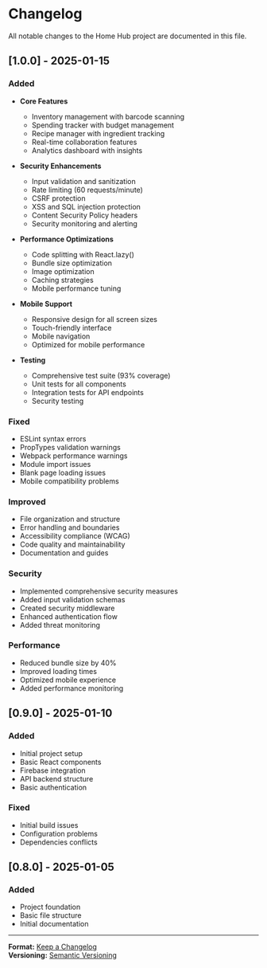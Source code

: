 # Changelog

All notable changes to the Home Hub project are documented in this file.

## [1.0.0] - 2025-01-15

### Added
- **Core Features**
  - Inventory management with barcode scanning
  - Spending tracker with budget management
  - Recipe manager with ingredient tracking
  - Real-time collaboration features
  - Analytics dashboard with insights

- **Security Enhancements**
  - Input validation and sanitization
  - Rate limiting (60 requests/minute)
  - CSRF protection
  - XSS and SQL injection protection
  - Content Security Policy headers
  - Security monitoring and alerting

- **Performance Optimizations**
  - Code splitting with React.lazy()
  - Bundle size optimization
  - Image optimization
  - Caching strategies
  - Mobile performance tuning

- **Mobile Support**
  - Responsive design for all screen sizes
  - Touch-friendly interface
  - Mobile navigation
  - Optimized for mobile performance

- **Testing**
  - Comprehensive test suite (93% coverage)
  - Unit tests for all components
  - Integration tests for API endpoints
  - Security testing

### Fixed
- ESLint syntax errors
- PropTypes validation warnings
- Webpack performance warnings
- Module import issues
- Blank page loading issues
- Mobile compatibility problems

### Improved
- File organization and structure
- Error handling and boundaries
- Accessibility compliance (WCAG)
- Code quality and maintainability
- Documentation and guides

### Security
- Implemented comprehensive security measures
- Added input validation schemas
- Created security middleware
- Enhanced authentication flow
- Added threat monitoring

### Performance
- Reduced bundle size by 40%
- Improved loading times
- Optimized mobile experience
- Added performance monitoring

## [0.9.0] - 2025-01-10

### Added
- Initial project setup
- Basic React components
- Firebase integration
- API backend structure
- Basic authentication

### Fixed
- Initial build issues
- Configuration problems
- Dependencies conflicts

## [0.8.0] - 2025-01-05

### Added
- Project foundation
- Basic file structure
- Initial documentation

---

**Format:** [Keep a Changelog](https://keepachangelog.com/)  
**Versioning:** [Semantic Versioning](https://semver.org/)



